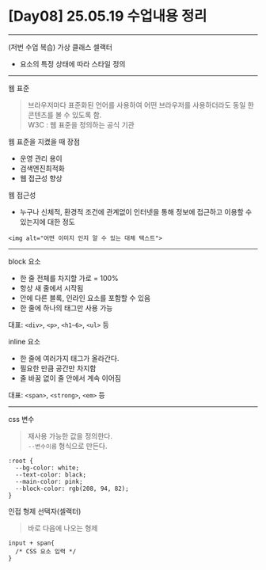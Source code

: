 # [Day08] 25.05.19 수업내용 정리

---
(저번 수업 복습)
가상 클래스 셀랙터
 - 요소의 특정 상태에 따라 스타일 정의


---
웹 표준
> 브라우저마다 표준화된 언어를 사용하여 어떤 브라우저를 사용하더라도 동일 한  콘텐츠를 볼 수 있도록 함.   
> W3C : 웹 표준을 정의하는 공식 기관

웹 표준을 지켰을 때 장점
 - 운영 관리 용이
 - 검색엔진최적화
 - 웹 접근성 향상

 웹 접근성
 - 누구나 신체적, 환경적 조건에 관계없이 인터넷을 통해 정보에 접근하고 이용할 수 있는지에 대한 정도
 ```
 <img alt="어떤 이미지 인지 알 수 있는 대체 텍스트">
 ```

 ---
 block 요소
  - 한 줄 전체를 차지할 가로 = 100%
  - 항상 새 줄에서 시작됨
  - 안에 다른 블록, 인라인 요소를 포함할 수 있음
  - 한 줄에 하나의 태그만 사용 가능
  
  대표: `<div>`, `<p>`, `<h1~6>`, `<ul>` 등

inline 요소
  - 한 줄에 여러가지 태그가 올라간다.
  - 필요한 만큼 공간만 차지함
  - 줄 바꿈 없이 줄 안에서 계속 이어짐

  대표: `<span>`, `<strong>`, `<em>` 등

---
css 변수 
> 재사용 가능한 값을 정의한다.   
> `--변수이름` 형식으로 만든다.   
```
:root {
  --bg-color: white;
  --text-color: black;
  --main-color: pink;
  --block-color: rgb(208, 94, 82);
}
```


인접 형제 선택자(셀랙터)
> 바로 다음에 나오는 형제   
```
input + span{
  /* CSS 요소 입력 */
}
```
